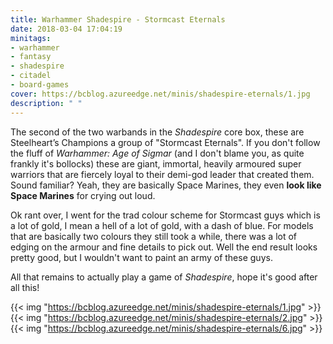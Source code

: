 ```yaml
---
title: Warhammer Shadespire - Stormcast Eternals
date: 2018-03-04 17:04:19
minitags: 
- warhammer
- fantasy
- shadespire
- citadel
- board-games
cover: https://bcblog.azureedge.net/minis/shadespire-eternals/1.jpg
description: " " 
---
```

The second of the two warbands in the *Shadespire* core box, these are Steelheart’s Champions a group of "Stormcast Eternals". If you don't follow the fluff of *Warhammer: Age of Sigmar* (and I don't blame you, as quite frankly it's bollocks) these are giant, immortal, heavily armoured super warriors that are fiercely loyal to their demi-god leader that created them. Sound familiar? Yeah, they are basically Space Marines, they even **look like Space Marines** for crying out loud.

Ok rant over, I went for the trad colour scheme for Stormcast guys which is a lot of gold, I mean a hell of a lot of gold, with a dash of blue. For models that are basically two colours they still took a while, there was a lot of edging on the armour and fine details to pick out. Well the end result looks pretty good, but I wouldn't want to paint an army of these guys.

All that remains to actually play a game of *Shadespire*, hope it's good after all this!

{{< img "https://bcblog.azureedge.net/minis/shadespire-eternals/1.jpg" >}}  
{{< img "https://bcblog.azureedge.net/minis/shadespire-eternals/2.jpg" >}}  
{{< img "https://bcblog.azureedge.net/minis/shadespire-eternals/6.jpg" >}} 